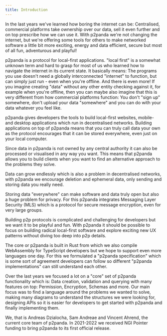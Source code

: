 ```yaml
---
title: Introduction
---
```


In the last years we've learned how boring the internet can be: Centralised, commercial platforms take ownership over our data, sell it even further and on top prescribe how we can use it. With p2panda we're not changing the internet, but we're offering some tools for others to make networked software a little bit more exciting, energy and data efficient, secure but most of all fun, adventurous and playful!

p2panda is a protocol for local-first applications. "local first" is a somewhat unknown term and hard to grasp for most of us who learned how to navigate the internet in its current state. It basically means: The programs you use doesn't need a globally interconnected "internet" to function, but can simply just run - even when you're offline. And there is even more! If you imagine creating "data" without any other entity checking against it, for example when you're offline, then you can maybe also imagine that this is very different from how commercial platforms function: You don't "sign up" somewhere, don't upload your data "somewhere" and you can do with your data whatever you feel like.

p2panda gives developers the tools to build local-first websites, mobile- and desktop applications which run in decentralised networks. Building applications on top of p2panda means that you can truly call data your own as the protocol encourages that it can be stored everywhere, even just on your local computer.

Since data in p2panda is not owned by any central authority it can also be processed or visualised in any way you want. This means that p2panda allows you to build clients when you want to find an alternative approach to the problems they solve.

Data can grow endlessly which is also a problem in decentralised networks, with p2panda we encourage deletion and ephemeral data, only sending and storing data you really need.

Storing data "everywhere" can make software and data truly open but also a huge problem for privacy. For this p2panda integrates Messaging Layer Security (MLS) which is a protocol for secure message encryption, even for very large groups.

Building p2p protocols is complicated and challenging for developers but we want it to be playful and fun. With p2panda it should be possible to focus on building radical local-first software and explore exciting new UX patterns without diving too deep into p2p details.

The core or p2panda is built in Rust from which we also compile WebAssembly for TypeScript developers but we hope to support even more languages one day. For this we formulated a "p2panda specification" which is some sort of agreement developers can follow so different "p2panda implementations" can still understand each other.

Over the last years we focused a lot on a "core" set of p2panda functionality which is: Data creation, validation and querying with many features on top: Permission, Encryption, Schemas and more. Our main focus was to find a language around the problems we wanted to solve, making many diagrams to understand the structures we were looking for, designing APIs so it is easier for developers to get started with p2panda and finally implementing them.

We, that is Andreas Dzialocha, Sam Andreae and Vincent Ahrend, the current core team of p2panda. In 2021-2022 we received NGI Pointer funding to bring p2panda to its first official release.
